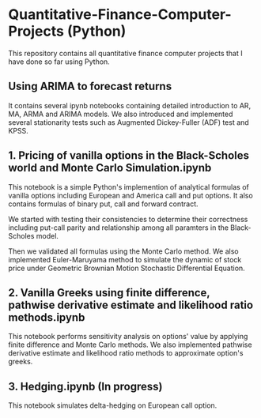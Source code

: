 # Quantitative-Finance-Computer-Projects (Python) 
This repository contains all quantitative finance computer projects that I have done so far using Python.

## Using ARIMA to forecast returns
It contains several ipynb notebooks containing detailed introduction to AR, MA, ARMA and ARIMA models. 
We also introduced and implemented several stationarity tests such as Augmented Dickey-Fuller (ADF) test and KPSS.  

## 1. Pricing of vanilla options in the Black-Scholes world and Monte Carlo Simulation.ipynb
This notebook is a simple Python's implemention of analytical formulas of vanilla options including European and America call and put options. It also contains formulas of binary put, call and forward contract.

We started with testing their consistencies to determine their correctness including put-call parity and relationship among all paramters in the Black-Scholes model.

Then we validated all formulas using the Monte Carlo method. 
We also implemented Euler-Maruyama method to simulate the dynamic of stock price under Geometric Brownian Motion Stochastic Differential Equation.

## 2. Vanilla Greeks using finite difference, pathwise derivative estimate and likelihood ratio methods.ipynb
This notebook performs sensitivity analysis on options' value by applying finite difference and Monte Carlo methods.
We also implemented pathwise derivative estimate and likelihood ratio methods to approximate option's greeks.

## 3. Hedging.ipynb (In progress)
This notebook simulates delta-hedging on European call option.
